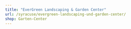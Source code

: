 ```yaml
---
title: "EverGreen Landscaping & Garden Center"
url: /syracuse/evergreen-landscaping-und-garden-center/
shop: Garten-Center
---
```

